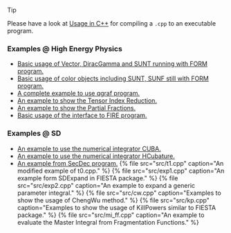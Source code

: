 > [!TIP]
> Please have a look at [Usage in C++](usage-in-c++.md) for compiling a `.cpp` to an executable program.

### Examples @ High Energy Physics

- [Basic usage of Vector, DiracGamma and SUNT running with FORM program.](https://heplib.github.io/src/form.cpp)
- [Basic usage of color objects including SUNT, SUNF still with FORM program.](https://heplib.github.io/src/color.cpp)
- [A complete example to use qgraf program.](https://heplib.github.io/src/qgraf.cpp)
- [An example to show the Tensor Index Reduction.](https://heplib.github.io/src/TIR.cpp)
- [An example to show the Partial Fractions.](https://heplib.github.io/src/apart.cpp)
- [Basic usage of the interface to FIRE program.](https://heplib.github.io/src/fire.cpp)

### Examples @ SD

- [An example to use the numerical integrator CUBA.](src/cuba.cpp)
- [An example to use the numerical integrator HCubature.](src/hcubature.cpp)
- [An example from SecDec program.](src/t0.cpp)
{% file src="src/t1.cpp" caption="An modified example of t0.cpp." %}
{% file src="src/exp1.cpp" caption="An example form SDExpand in FIESTA package." %}
{% file src="src/exp2.cpp" caption="An example to expand a generic parameter integral." %}
{% file src="src/cw.cpp" caption="Examples to show the usage of ChengWu method." %}
{% file src="src/kp.cpp" caption="Examples to show the usage of KillPowers similar to FIESTA package." %}
{% file src="src/mi_ff.cpp" caption="An example to evaluate the Master Integral from Fragmentation Functions." %}
